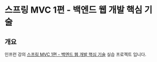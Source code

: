 # 스프링 MVC 1편 - 백엔드 웹 개발 핵심 기술

## 개요

인프런
강의 [스프링 MVC 1편 - 백엔드 웹 개발 핵심 기술](https://www.inflearn.com/course/%EC%8A%A4%ED%94%84%EB%A7%81-mvc-1/dashboard)
실습 프로젝트 입니다.